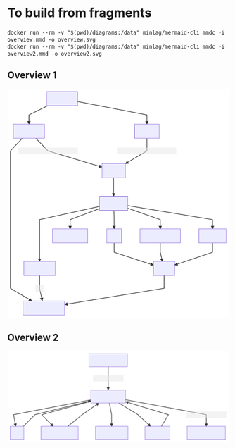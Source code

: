 # To build from fragments

```
docker run --rm -v "$(pwd)/diagrams:/data" minlag/mermaid-cli mmdc -i overview.mmd -o overview.svg
docker run --rm -v "$(pwd)/diagrams:/data" minlag/mermaid-cli mmdc -i overview2.mmd -o overview2.svg
```

## Overview 1
![](overview.svg)

## Overview 2
![](overview2.svg)
